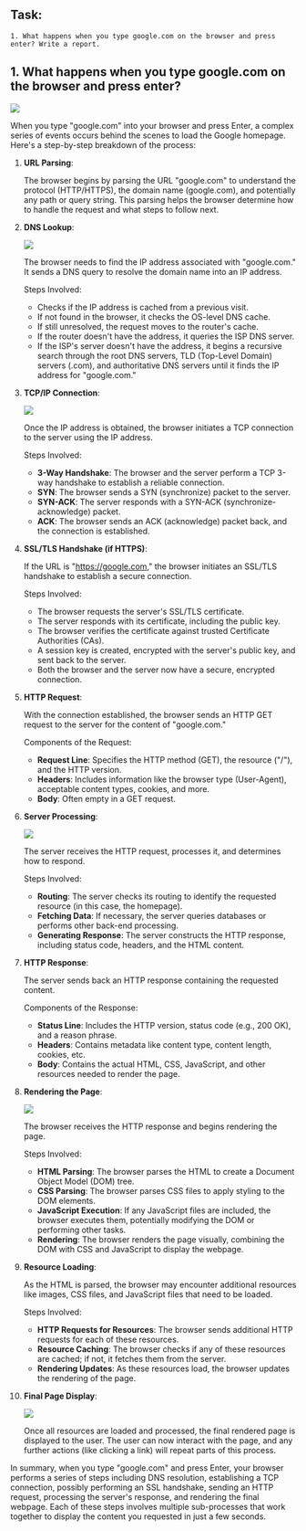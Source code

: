 ## Task:
```
1. What happens when you type google.com on the browser and press enter? Write a report.
```
## 1. What happens when you type google.com on the browser and press enter?

<img src="url.PNG">

When you type "google.com" into your browser and press Enter, a complex series of events occurs behind the scenes to load the Google homepage. Here's a step-by-step breakdown of the process:
1. **URL Parsing**:

    The browser begins by parsing the URL "google.com" to understand the protocol (HTTP/HTTPS), the domain name (google.com), and potentially any path or query string. This parsing helps the browser determine how to handle the request and what steps to follow next.

2. **DNS Lookup**:

    <img src="dns.png">

    The browser needs to find the IP address associated with "google.com." It sends a DNS query to resolve the domain name into an IP address.

    Steps Involved:
   
    - Checks if the IP address is cached from a previous visit.
    - If not found in the browser, it checks the OS-level DNS cache.
    - If still unresolved, the request moves to the router's cache.
    - If the router doesn't have the address, it queries the ISP DNS server.
    - If the ISP's server doesn't have the address, it begins a recursive search through the root DNS servers, TLD (Top-Level Domain) servers (.com), and authoritative DNS servers until it finds the IP address for "google.com."

4. **TCP/IP Connection**:

    <img src="connection.png">

    Once the IP address is obtained, the browser initiates a TCP connection to the server using the IP address.

    Steps Involved:

    - **3-Way Handshake**: The browser and the server perform a TCP 3-way handshake to establish a reliable connection.
    - **SYN**: The browser sends a SYN (synchronize) packet to the server.
    - **SYN-ACK**: The server responds with a SYN-ACK (synchronize-acknowledge) packet.
    - **ACK**: The browser sends an ACK (acknowledge) packet back, and the connection is established.

5. **SSL/TLS Handshake (if HTTPS)**:

    If the URL is "https://google.com," the browser initiates an SSL/TLS handshake to establish a secure connection.

    Steps Involved:

    - The browser requests the server's SSL/TLS certificate.
    - The server responds with its certificate, including the public key.
    - The browser verifies the certificate against trusted Certificate Authorities (CAs).
    - A session key is created, encrypted with the server's public key, and sent back to the server.
    - Both the browser and the server now have a secure, encrypted connection.

6. **HTTP Request**:

    With the connection established, the browser sends an HTTP GET request to the server for the content of "google.com."

    Components of the Request:

    - **Request Line**: Specifies the HTTP method (GET), the resource ("/"), and the HTTP version.
    - **Headers**: Includes information like the browser type (User-Agent), acceptable content types, cookies, and more.
    - **Body**: Often empty in a GET request.

7. **Server Processing**:

    <img src="server.jpg">

    The server receives the HTTP request, processes it, and determines how to respond.

    Steps Involved:

    - **Routing**: The server checks its routing to identify the requested resource (in this case, the homepage).
    - **Fetching Data**: If necessary, the server queries databases or performs other back-end processing.
    - **Generating Response**: The server constructs the HTTP response, including status code, headers, and the HTML content.

8. **HTTP Response**:

    The server sends back an HTTP response containing the requested content.

    Components of the Response:

    - **Status Line**: Includes the HTTP version, status code (e.g., 200 OK), and a reason phrase.
    - **Headers**: Contains metadata like content type, content length, cookies, etc.
    - **Body**: Contains the actual HTML, CSS, JavaScript, and other resources needed to render the page.

9. **Rendering the Page**:

    <img src="client.jpg">

    The browser receives the HTTP response and begins rendering the page.

    Steps Involved:

    - **HTML Parsing**: The browser parses the HTML to create a Document Object Model (DOM) tree.
    - **CSS Parsing**: The browser parses CSS files to apply styling to the DOM elements.
    - **JavaScript Execution**: If any JavaScript files are included, the browser executes them, potentially modifying the DOM or performing other tasks.
    - **Rendering**: The browser renders the page visually, combining the DOM with CSS and JavaScript to display the webpage.

10. **Resource Loading**:

    As the HTML is parsed, the browser may encounter additional resources like images, CSS files, and JavaScript files that need to be loaded.

    Steps Involved:

    - **HTTP Requests for Resources**: The browser sends additional HTTP requests for each of these resources.
    - **Resource Caching**: The browser checks if any of these resources are cached; if not, it fetches them from the server.
    - **Rendering Updates**: As these resources load, the browser updates the rendering of the page.

11. **Final Page Display**:

    <img src="result.PNG">

    Once all resources are loaded and processed, the final rendered page is displayed to the user. The user can now interact with the page, and any further actions (like clicking a link) will repeat parts of this process.

In summary, when you type "google.com" and press Enter, your browser performs a series of steps including DNS resolution, establishing a TCP connection, possibly performing an SSL handshake, sending an HTTP request, processing the server's response, and rendering the final webpage. Each of these steps involves multiple sub-processes that work together to display the content you requested in just a few seconds.
